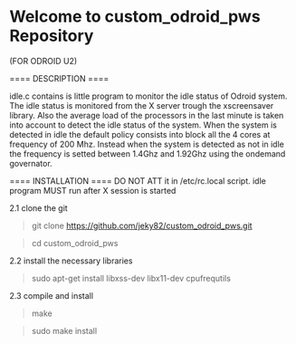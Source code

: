 Welcome to custom_odroid_pws Repository
=================

(FOR ODROID U2)

==== DESCRIPTION ====

idle.c contains is little program to monitor the idle status of 
Odroid system. The idle status is monitored from the X server
trough the xscreensaver library. Also the average load of the
processors in the last minute is taken into account to detect the
idle status of the system.
When the system is detected in idle the default policy consists
into block all the 4 cores at frequency of 200 Mhz. Instead when 
the system is detected as not in idle the frequency is setted
between 1.4Ghz and 1.92Ghz using the ondemand governator. 


==== INSTALLATION ====
DO NOT ATT it in /etc/rc.local script. idle program MUST run after
X session is started


2.1 clone the git
> git clone https://github.com/jeky82/custom_odroid_pws.git

> cd custom_odroid_pws

2.2 install the necessary libraries
> sudo apt-get install libxss-dev libx11-dev cpufrequtils

2.3 compile and install
> make

> sudo make install

